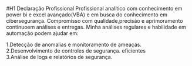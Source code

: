 #H1 Declaração Profissional
Profissional analítico com conhecimento em power bi e excel avançado(VBA) e em busca do conhecimento em cibersegurança.
Compromisso com qualidade,precisão e aprimoramento contínuoem análises e entregas.
Minha análises regulares e habilidade em automação podem ajudar em:

1.Detecção de anomalias e monitoramento de ameaças.  
2.Desenvolvimento de controles de segurança. eficientes  
3.Análise de logs e relatórios de segurança.  



